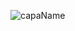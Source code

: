 ![capaName](https://user-images.githubusercontent.com/90634488/154059952-8250237f-a446-4acf-9f46-2f90b124a444.png)

